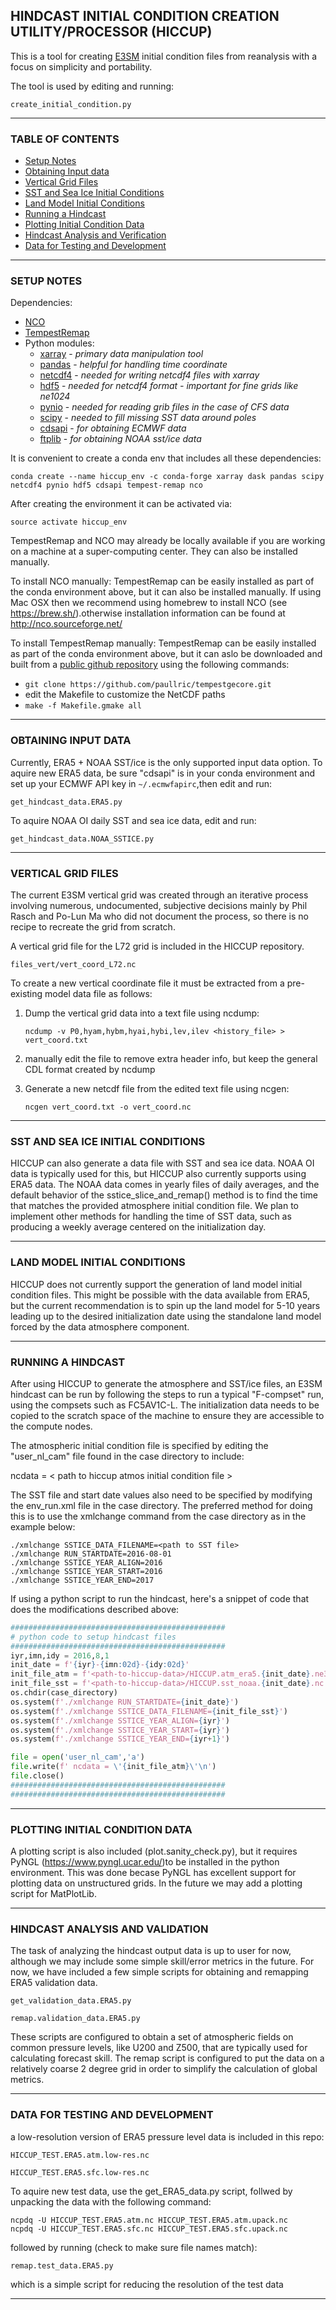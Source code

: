 ## HINDCAST INITIAL CONDITION CREATION UTILITY/PROCESSOR (HICCUP)

This is a tool for creating [E3SM](https://e3sm.org/) initial condition files from reanalysis with 
a focus on simplicity and portability.

The tool is used by editing and running:

  `create_initial_condition.py`

--------------------------------------------------------------------------------

### TABLE OF CONTENTS
  - [Setup Notes](#setup-notes)
  - [Obtaining Input data](#obtaining-input-data)
  - [Vertical Grid Files](#vertical-grid-files)
  - [SST and Sea Ice Initial Conditions](#sst-and-sea-ice-initial-conditions)
  - [Land Model Initial Conditions](#land-model-initial-conditions)
  - [Running a Hindcast](#running-a-hindcast)
  - [Plotting Initial Condition Data](#plotting-initial-condition-data)
  - [Hindcast Analysis and Verification](#hindcast-analysis-and-validation)
  - [Data for Testing and Development](#data-for-testing-and-development)

--------------------------------------------------------------------------------

### SETUP NOTES

Dependencies:
  * [NCO](http://nco.sourceforge.net/)
  * [TempestRemap](https://github.com/ClimateGlobalChange/tempestremap)
  * Python modules:
    * [xarray](http://xarray.pydata.org/en/stable/) - *primary data manipulation tool*
    * [pandas](https://pandas.pydata.org/) - *helpful for handling time coordinate*
    * [netcdf4](https://unidata.github.io/netcdf4-python/) - *needed for writing netcdf4 files with xarray*
    * [hdf5](https://www.h5py.org/) - *needed for netcdf4 format - important for fine grids like ne1024*
    * [pynio](https://www.pyngl.ucar.edu/Nio.shtml) - *needed for reading grib files in the case of CFS data*
    * [scipy](https://www.scipy.org/) - *needed to fill missing SST data around poles*
    * [cdsapi](https://pypi.org/project/cdsapi/) - *for obtaining ECMWF data*
    * [ftplib](https://docs.python.org/3/library/ftplib.html) - *for obtaining NOAA sst/ice data*

It is convenient to create a conda env that includes all these dependencies:
  ```
  conda create --name hiccup_env -c conda-forge xarray dask pandas scipy netcdf4 pynio hdf5 cdsapi tempest-remap nco   
  ```

After creating the environment it can be activated via:

  `source activate hiccup_env`

TempestRemap and NCO may already be locally available if you are working on 
a machine at a super-computing center. They can also be installed manually.

To install NCO manually:
TempestRemap can be easily installed as part of the conda environment above, but it can also be installed manually. If using Mac OSX then we recommend using homebrew to install NCO (see https://brew.sh/).otherwise installation information can be found at http://nco.sourceforge.net/

To install TempestRemap manually:
TempestRemap can be easily installed as part of the conda environment above, but it can aslo be downloaded and built from a [public github repository](https://github.com/ClimateGlobalChange/tempestremap) using the following commands:
  * `git clone https://github.com/paullric/tempestgecore.git`
  * edit the Makefile to customize the NetCDF paths
  * `make -f Makefile.gmake all`

--------------------------------------------------------------------------------

### OBTAINING INPUT DATA

Currently, ERA5 + NOAA SST/ice is the only supported input data option.
To aquire new ERA5 data, be sure "cdsapi" is in your conda environment
and set up your ECMWF API key in `~/.ecmwfapirc`,then edit and run:

  `get_hindcast_data.ERA5.py`

To aquire NOAA OI daily SST and sea ice data, edit and run:

  `get_hindcast_data.NOAA_SSTICE.py`

--------------------------------------------------------------------------------

### VERTICAL GRID FILES

The current E3SM vertical grid was created through an iterative process 
involving numerous, undocumented, subjective decisions mainly by Phil Rasch 
and Po-Lun Ma who did not document the process, so there is no recipe to 
recreate the grid from scratch. 

A vertical grid file for the L72 grid is included in the HICCUP repository.
  
  `files_vert/vert_coord_L72.nc`

To create a new vertical coordinate file it must be extracted from a 
pre-existing model data file as follows:

  1. Dump the vertical grid data into a text file using ncdump:
     
     `ncdump -v P0,hyam,hybm,hyai,hybi,lev,ilev <history_file> > vert_coord.txt`

  2. manually edit the file to remove extra header info,
     but keep the general CDL format created by ncdump

  3. Generate a new netcdf file from the edited text file using ncgen:
     
     `ncgen vert_coord.txt -o vert_coord.nc`

--------------------------------------------------------------------------------

### SST AND SEA ICE INITIAL CONDITIONS

HICCUP can also generate a data file with SST and sea ice data. NOAA OI data is
typically used for this, but HICCUP also currently supports using ERA5 data. 
The NOAA data comes in yearly files of daily averages, and the default behavior 
of the sstice_slice_and_remap() method is to find the time that matches the 
provided atmosphere initial condition file. We plan to implement other methods
for handling the time of SST data, such as producing a weekly average centered 
on the initialization day. 

--------------------------------------------------------------------------------

### LAND MODEL INITIAL CONDITIONS

HICCUP does not currently support the generation of land model initial condition
files. This might be possible with the data available from ERA5, but the current
recommendation is to spin up the land model for 5-10 years leading up to the 
desired initialization date using the standalone land model forced by the data
atmosphere component. 

--------------------------------------------------------------------------------

### RUNNING A HINDCAST

After using HICCUP to generate the atmosphere and SST/ice files, an E3SM 
hindcast can be run by following the steps to run a typical "F-compset" run, 
using the compsets such as FC5AV1C-L. The initialization data needs to be copied 
to the scratch space of the machine to ensure they are accessible to the compute 
nodes. 

The atmospheric initial condition file is specified by editing the "user_nl_cam"
file found in the case directory to include:
  
  ncdata = < path to hiccup atmos initial condition file >

The SST file and start date values also need to be specified by modifying the 
env_run.xml file in the case directory. The preferred method for doing this is 
to use the xmlchange command from the case directory as in the example below:

  ```
  ./xmlchange SSTICE_DATA_FILENAME=<path to SST file>
  ./xmlchange RUN_STARTDATE=2016-08-01
  ./xmlchange SSTICE_YEAR_ALIGN=2016
  ./xmlchange SSTICE_YEAR_START=2016
  ./xmlchange SSTICE_YEAR_END=2017
  ```

If using a python script to run the hindcast, here's a snippet of code that 
does the modifications described above:

  ```python
  ################################################
  # python code to setup hindcast files
  ################################################
  iyr,imn,idy = 2016,8,1
  init_date = f'{iyr}-{imn:02d}-{idy:02d}'
  init_file_atm = f'<path-to-hiccup-data>/HICCUP.atm_era5.{init_date}.ne30np4.L72.nc'
  init_file_sst = f'<path-to-hiccup-data>/HICCUP.sst_noaa.{init_date}.nc'
  os.chdir(case_directory)
  os.system(f'./xmlchange RUN_STARTDATE={init_date}')
  os.system(f'./xmlchange SSTICE_DATA_FILENAME={init_file_sst}')
  os.system(f'./xmlchange SSTICE_YEAR_ALIGN={iyr}')
  os.system(f'./xmlchange SSTICE_YEAR_START={iyr}')
  os.system(f'./xmlchange SSTICE_YEAR_END={iyr+1}')

  file = open('user_nl_cam','a') 
  file.write(f' ncdata = \'{init_file_atm}\'\n')
  file.close()
  ################################################
  ################################################
  ```

--------------------------------------------------------------------------------

### PLOTTING INITIAL CONDITION DATA

A plotting script is also included (plot.sanity_check.py), but it requires 
PyNGL (https://www.pyngl.ucar.edu/)to be installed in the python environment.
This was done becase PyNGL has excellent support for plotting data on 
unstructured grids. In the future we may add a plotting script for MatPlotLib.

--------------------------------------------------------------------------------

### HINDCAST ANALYSIS AND VALIDATION

The task of analyzing the hindcast output data is up to user for now, although 
we may include some simple skill/error metrics in the future. For now, we have 
included a few simple scripts for obtaining and remapping ERA5 validation data.

  `get_validation_data.ERA5.py`

  `remap.validation_data.ERA5.py`


These scripts are configured to obtain a set of atmospheric fields on common 
pressure levels, like U200 and Z500, that are typically used for calculating 
forecast skill. The remap script is configured to put the data on a relatively 
coarse 2 degree grid in order to simplify the calculation of global metrics. 

--------------------------------------------------------------------------------

### DATA FOR TESTING AND DEVELOPMENT

a low-resolution version of ERA5 pressure level data is included in this repo:
  
  `HICCUP_TEST.ERA5.atm.low-res.nc`
  
  `HICCUP_TEST.ERA5.sfc.low-res.nc`

To aquire new test data, use the get_ERA5_data.py script, follwed by unpacking 
the data with the following command:
  ```
  ncpdq -U HICCUP_TEST.ERA5.atm.nc HICCUP_TEST.ERA5.atm.upack.nc
  ncpdq -U HICCUP_TEST.ERA5.sfc.nc HICCUP_TEST.ERA5.sfc.upack.nc
  ```
followed by running (check to make sure file names match):
  
  `remap.test_data.ERA5.py`
  
which is a simple script for reducing the resolution of the test data

--------------------------------------------------------------------------------
